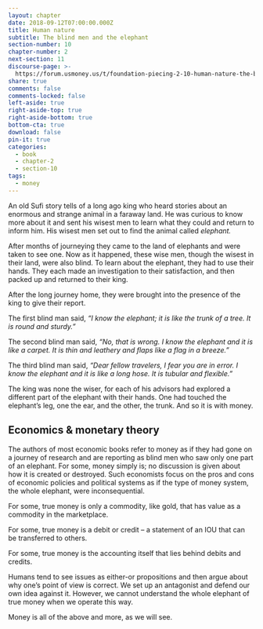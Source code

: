 ```yaml
---
layout: chapter
date: 2018-09-12T07:00:00.000Z
title: Human nature
subtitle: The blind men and the elephant
section-number: 10
chapter-number: 2
next-section: 11
discourse-page: >-
  https://forum.usmoney.us/t/foundation-piecing-2-10-human-nature-the-blind-men-and-the-elephant/
share: true
comments: false
comments-locked: false
left-aside: true
right-aside-top: true
right-aside-bottom: true
bottom-cta: true
download: false
pin-it: true
categories:
  - book
  - chapter-2
  - section-10
tags:
  - money
---
```

An old Sufi story tells of a long ago king who heard stories about an
enormous and strange animal in a faraway land. He was curious to
know more about it and sent his wisest men to learn what they could
and return to inform him. His wisest men set out to find the animal
called _elephant._

After months of journeying they came to the land of elephants and
were taken to see one. Now as it happened, these wise men, though
the wisest in their land, were also blind. To learn about the elephant,
they had to use their hands. They each made an investigation to their
satisfaction, and then packed up and returned to their king.

After the long journey home, they were brought into the presence of
the king to give their report.

The first blind man said, _“I know the elephant; it is like the trunk of a
 tree. It is round and sturdy.”_

The second blind man said, _“No, that is wrong. I know the elephant
and it is like a carpet. It is thin and leathery and flaps like a flag in
a breeze.”_

The third blind man said, _“Dear fellow travelers, I fear you are in error.
I know the elephant and it is like a long hose. It is tubular and flexible.”_

The king was none the wiser, for each of his advisors had explored
a different part of the elephant with their hands. One had touched
the elephant’s leg, one the ear, and the other, the trunk. And so it is
with money.

## Economics & monetary theory

The authors of most economic books refer to money as if they had
gone on a journey of research and are reporting as blind men who
saw only one part of an elephant. For some, money simply is; no
discussion is given about how it is created or destroyed. Such
economists focus on the pros and cons of economic policies and
political systems as if the type of money system, the whole elephant,
were inconsequential.

For some, true money is only a commodity, like gold, that has value
as a commodity in the marketplace.

For some, true money is a debit or credit – a statement of an IOU that
can be transferred to others.

For some, true money is the accounting itself that lies behind debits
and credits.

Humans tend to see issues as either-or propositions and then argue
about why one’s point of view is correct. We set up an antagonist and
defend our own idea against it. However, we cannot understand the
whole elephant of true money when we operate this way.

Money is all of the above and more, as we will see.
